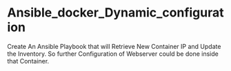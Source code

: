 # Ansible_docker_Dynamic_configuration
Create An Ansible Playbook that will Retrieve New Container IP and Update the Inventory. So further Configuration of Webserver could be done inside that Container.
